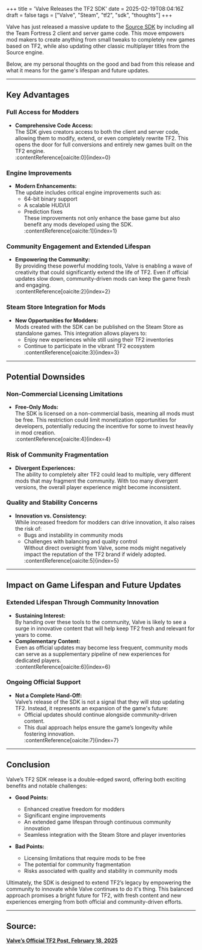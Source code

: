+++
title = 'Valve Releases the TF2 SDK'
date = 2025-02-19T08:04:16Z
draft = false
tags = ["Valve", "Steam", "tf2", "sdk", "thoughts"]
+++

Valve has just released a massive update to the [Source SDK](https://developer.valvesoftware.com) by including all the Team Fortress 2 client and server game code. This move empowers mod makers to create anything from small tweaks to completely new games based on TF2, while also updating other classic multiplayer titles from the Source engine.

Below, are my personal thoughts on the good and bad from this release and what it means for the game's lifespan and future updates.

---

## Key Advantages

### Full Access for Modders
- **Comprehensive Code Access:**  
  The SDK gives creators access to both the client and server code, allowing them to modify, extend, or even completely rewrite TF2. This opens the door for full conversions and entirely new games built on the TF2 engine.  
  :contentReference[oaicite:0]{index=0}

### Engine Improvements
- **Modern Enhancements:**  
  The update includes critical engine improvements such as:
  - 64-bit binary support  
  - A scalable HUD/UI  
  - Prediction fixes  
  These improvements not only enhance the base game but also benefit any mods developed using the SDK.  
  :contentReference[oaicite:1]{index=1}

### Community Engagement and Extended Lifespan
- **Empowering the Community:**  
  By providing these powerful modding tools, Valve is enabling a wave of creativity that could significantly extend the life of TF2. Even if official updates slow down, community-driven mods can keep the game fresh and engaging.  
  :contentReference[oaicite:2]{index=2}

### Steam Store Integration for Mods
- **New Opportunities for Modders:**  
  Mods created with the SDK can be published on the Steam Store as standalone games. This integration allows players to:
  - Enjoy new experiences while still using their TF2 inventories  
  - Continue to participate in the vibrant TF2 ecosystem  
  :contentReference[oaicite:3]{index=3}

---

## Potential Downsides

### Non-Commercial Licensing Limitations
- **Free-Only Mods:**  
  The SDK is licensed on a non-commercial basis, meaning all mods must be free. This restriction could limit monetization opportunities for developers, potentially reducing the incentive for some to invest heavily in mod creation.  
  :contentReference[oaicite:4]{index=4}

### Risk of Community Fragmentation
- **Divergent Experiences:**  
  The ability to completely alter TF2 could lead to multiple, very different mods that may fragment the community. With too many divergent versions, the overall player experience might become inconsistent.

### Quality and Stability Concerns
- **Innovation vs. Consistency:**  
  While increased freedom for modders can drive innovation, it also raises the risk of:
  - Bugs and instability in community mods  
  - Challenges with balancing and quality control  
  Without direct oversight from Valve, some mods might negatively impact the reputation of the TF2 brand if widely adopted.  
  :contentReference[oaicite:5]{index=5}

---

## Impact on Game Lifespan and Future Updates

### Extended Lifespan Through Community Innovation
- **Sustaining Interest:**  
  By handing over these tools to the community, Valve is likely to see a surge in innovative content that will help keep TF2 fresh and relevant for years to come.
- **Complementary Content:**  
  Even as official updates may become less frequent, community mods can serve as a supplementary pipeline of new experiences for dedicated players.  
  :contentReference[oaicite:6]{index=6}

### Ongoing Official Support
- **Not a Complete Hand-Off:**  
  Valve’s release of the SDK is not a signal that they will stop updating TF2. Instead, it represents an expansion of the game's future:
  - Official updates should continue alongside community-driven content.
  - This dual approach helps ensure the game’s longevity while fostering innovation.  
  :contentReference[oaicite:7]{index=7}

---

## Conclusion

Valve’s TF2 SDK release is a double-edged sword, offering both exciting benefits and notable challenges:

- **Good Points:**  
  - Enhanced creative freedom for modders  
  - Significant engine improvements  
  - An extended game lifespan through continuous community innovation  
  - Seamless integration with the Steam Store and player inventories

- **Bad Points:**  
  - Licensing limitations that require mods to be free  
  - The potential for community fragmentation  
  - Risks associated with quality and stability in community mods

Ultimately, the SDK is designed to extend TF2’s legacy by empowering the community to innovate while Valve continues to do it's thing. This balanced approach promises a bright future for TF2, with fresh content and new experiences emerging from both official and community-driven efforts.

---

## Source:
**[Valve’s Official TF2 Post, February 18, 2025](https://www.teamfortress.com/post.php?id=238809)**